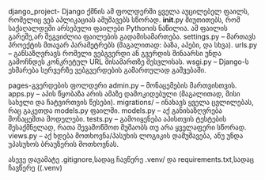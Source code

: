 django_project- Django ქმნის ამ ფოლდერში ყველა აუცილებელ ფაილს, რომელიც ვებ აპლიკაციას ამუშავებს სწორად.
__init__.py მიუთითებს, რომ საქაღალდეში არსებული ფაილები Pythonის ნაწილია. ამ ფაილის გარეშე,არ შეგვიძლია ფაილების გადამისამართება.
settings.py – მართავს პროექტის მთავარ პარამეტრებს (მაგალითად: ბაზა, აპები, და სხვა).
urls.py – განსაზღვრავს რომელი ვებგვერდი ან გვერდის შინაარსი უნდა გამოჩნდეს კონკრეტულ URL მისამართზე შესვლისას.
wsgi.py – Django-ს ეხმარება სერვერზე ვებგვერდების გამართულად გაშვებაში.

pages-გვერდების ფოლდერი
admin.py – მონაცემების მართვისთვის.
apps.py –  აპის წყობაზა არის ამაზე დამოკიდებული (მაგალითად, მისი სახელი და ჩატვირთვის წესები).
migrations/ – ინახავს ყველა ცვლილებას, რაც გაკეთდა models.py ფაილში.
models.py – აქ განისაზღვრება მონაცემთა მოდელები.
tests.py – გამოიყენება აპისთვის ტესტების შესაქმნელად, რათა შევამოწმოთ მუშაობს თუ არა ყველაფერი სწორად.
views.py – აქ ხდება მოთხოვნა/პასუხის ლოგიკის დამუშავება, ანუ უნდა უპასუხოს ბრაუზერის მოთხოვნას.

ასევე დავამატე .gitignore,სადაც ჩავწერე .venv/ და requirements.txt,სადაც ჩავწერე ((.venv)
